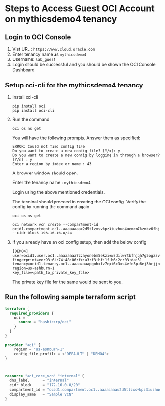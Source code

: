 # Steps to Access Guest OCI Account on mythicsdemo4 tenancy

## Login to OCI Console

1. Vist URL : `https://www.cloud.oracle.com`
1. Enter tenancy name as `mythicsdemo4`
1. Username: `lab_guest`
1. Login should be successful and you should be shown the OCI Console Dashboard

## Setup oci-cli for the mythicsdemo4 tenancy

1. Install oci-cli

    ```commandline
    pip install oci
    pip install oci-cli
    ```
1. Run the command

    ```commandline
    oci os ns get
    ```
    You will have the following prompts. Answer them as specified:

    ```
    ERROR: Could not find config file
    Do you want to create a new config file? [Y/n]: y
    Do you want to create a new config by logging in through a browser? [Y/n] : y
    Enter a region by index or name : 43
    ```
    A browser window should open.

    Enter the tenancy name : `mythicsdemo4`

    Login using the above mentioned credentials.

    The terminal should proceed in creating the OCI config.
    Verify  the config by running the command again
    ```
    oci os ns get

    oci network vcn create --compartment-id ocid1.compartment.oc1..aaaaaaaau2d5tlzxsvkpz3iuzhuo4uemcn7kzmkv6fhjqbpxdzpg5ijz4tqq --cidr-block 198.16.16.0/24
    ```

1. If you already have an oci config setup, then add the below config
    ```
    [DEMO4]
    user=ocid1.user.oc1..aaaaaaaa7zzayonebm5ekziewzdilwrtbfhjqh7g5ogzzv2xe6acpjkqibma
    fingerprint=ee:93:61:74:48:06:fe:a3:f3:bf:1f:b6:2c:03:da:51
    tenancy=ocid1.tenancy.oc1..aaaaaaaapgohxfz7epi6c3xs4vfn5pu6ej3hrjjn2zxmk5q5zsfhznq7tqeq
    region=us-ashburn-1
    key_file=<path_to_private_key_file>
    ```

    The private key file for the same would be sent to you.


## Run the following sample terraform script

```terraform
terraform {
  required_providers {
    oci = {
      source = "hashicorp/oci"
    }
  }
}

provider "oci" {
    region = "us-ashburn-1" 
    config_file_profile = <"DEFAULT" | "DEMO4">
}



resource "oci_core_vcn" "internal" {
  dns_label      = "internal"
  cidr_block     = "172.16.0.0/20"
  compartment_id = "ocid1.compartment.oc1..aaaaaaaau2d5tlzxsvkpz3iuzhuo4uemcn7kzmkv6fhjqbpxdzpg5ijz4tqq"
  display_name   = "Sample VCN"
}

```

